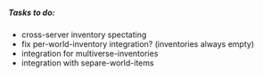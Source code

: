 ##### Tasks to do:

- cross-server inventory spectating
- fix per-world-inventory integration? (inventories always empty)
- integration for multiverse-inventories
- integration with separe-world-items
